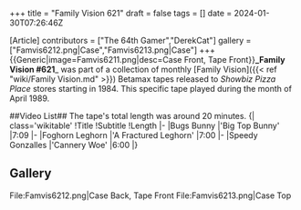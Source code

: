 +++
title = "Family Vision 621"
draft = false
tags = []
date = 2024-01-30T07:26:46Z

[Article]
contributors = ["The 64th Gamer","DerekCat"]
gallery = ["Famvis6212.png|Case","Famvis6213.png|Case"]
+++
{{Generic|image=Famvis6211.png|desc=Case Front, Tape Front}}**_Family Vision #621**_ was part of a collection of monthly [Family Vision]({{< ref "wiki/Family Vision.md" >}}) Betamax tapes released to _Showbiz Pizza Place_ stores starting in 1984. This specific tape played during the month of April 1989.

##Video List##
The tape's total length was around 20 minutes.
{| class='wikitable'
!Title
!Subtitle
!Length
|-
|Bugs Bunny
|'Big Top Bunny'
|7:09
|-
|Foghorn Leghorn
|'A Fractured Leghorn'
|7:00
|-
|Speedy Gonzalles
|'Cannery Woe'
|6:00
|}

## Gallery ##
<gallery>
File:Famvis6212.png|Case Back, Tape Front
File:Famvis6213.png|Case Top
</gallery>